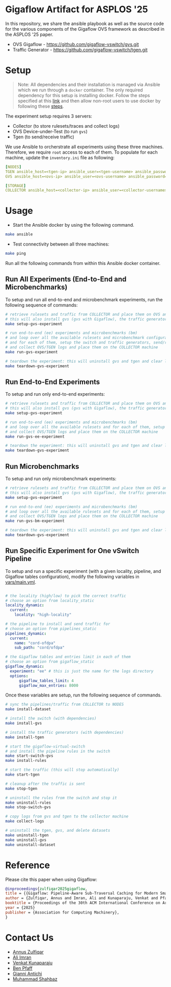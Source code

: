 # Gigaflow Artifact for ASPLOS '25

In this repository, we share the ansible playbook as well as the source code for the various components of the Gigaflow OVS framework as described in the ASPLOS '25 paper.

- OVS Gigaflow - https://github.com/gigaflow-vswitch/gvs.git
- Traffic Generator - https://github.com/gigaflow-vswitch/tgen.git

# Setup

> Note: All dependencies and their installation is managed via Ansible which we run through a `docker` container. The only required dependency for this setup is installing docker. Follow the steps specified at this [link](https://docs.docker.com/engine/install/ubuntu/#install-using-the-repository) and then allow non-root users to use docker by following these [steps](https://docs.docker.com/engine/install/linux-postinstall/).

The experiment setup requires 3 servers: 
- Collector (to store rulesets/traces and collect logs)
- OVS Device-under-Test (to run `gvs`)
- Tgen (to send/receive traffic)

We use Ansible to orcherstrate all experiments using these three machines. Therefore, we require `root` access to each of them. To populate for each machine, update the `inventory.ini` file as following:

```yml
[NODES]
TGEN ansible_host=<tgen-ip> ansible_user=<tgen-username> ansible_password=<tgen-password> ansible_sudo_pass=<tgen-root-password>
GVS ansible_host=<ovs-ip> ansible_user=<ovs-username> ansible_password=<ovs-password> ansible_sudo_pass=<ovs-root-password>

[STORAGE]
COLLECTOR ansible_host=<collector-ip> ansible_user=<collector-username> ansible_password=<collector-password> ansible_sudo_pass=<collector-root-password> ansible_ssh_user=<collector-username> ansible_ssh_pass=<collector-root-password>
```

# Usage

- Start the Ansible docker by using the following command.
```sh
make ansible
```

- Test connectivity between all three machines:
```sh
make ping
```

Run all the following commands from within this Ansible docker container.

## Run All Experiments (End-to-End and Microbenchmarks)

To setup and run all end-to-end and microbenchmark experiments, run the following sequence of commands:

```sh
# retrieve rulesets and traffic from COLLECTOR and place them on OVS and TGEN
# this will also install gvs (gvs with Gigaflow), the traffic generator, and all their dependencies
make setup-gvs-experiment

# run end-to-end (ee) experiments and microbenchmarks (bm)
# and loop over all the available rulesets and microbenchmark configurations
# and for each of them, setup the switch and traffic generators, send/receive the traffic
# and collect OVS/TGEN logs and place them on the COLLECTOR machine
make run-gvs-experiment

# teardown the experiment: this will uninstall gvs and tgen and clear logs from local machines; logs will remain saved on the COLLECTOR machine
make teardown-gvs-experiment
```

## Run End-to-End Experiments

To setup and run only end-to-end experiments:

```sh
# retrieve rulesets and traffic from COLLECTOR and place them on OVS and TGEN
# this will also install gvs (gvs with Gigaflow), the traffic generator, and all their dependencies
make setup-gvs-experiment

# run end-to-end (ee) experiments and microbenchmarks (bm)
# and loop over all the available rulesets and for each of them, setup the switch and traffic generators, send/receive the traffic
# and collect OVS/TGEN logs and place them on the COLLECTOR machine
make run-gvs-ee-experiment

# teardown the experiment: this will uninstall gvs and tgen and clear logs from local machines; logs will remain saved on the COLLECTOR machine
make teardown-gvs-experiment
```

## Run Microbenchmarks
To setup and run only microbenchmark experiments:

```sh
# retrieve rulesets and traffic from COLLECTOR and place them on OVS and TGEN
# this will also install gvs (gvs with Gigaflow), the traffic generator, and all their dependencies
make setup-gvs-experiment

# run end-to-end (ee) experiments and microbenchmarks (bm)
# and loop over all the available rulesets and for each of them, setup the switch and traffic generators, send/receive the traffic
# and collect OVS/TGEN logs and place them on the COLLECTOR machine
make run-gvs-bm-experiment

# teardown the experiment: this will uninstall gvs and tgen and clear logs from local machines; logs will remain saved on the COLLECTOR machine
make teardown-gvs-experiment
```

## Run Specific Experiment for One vSwitch Pipeline

To setup and run a specific experiment (with a given locality, pipeline, and Gigaflow tables configuration), modify the following variables in [vars/main.yml](vars/main.yml).

```yml

# the locality (high/low) to pick the correct traffic
# choose an option from locality_static
locality_dynamic:
  current:
    locality: "high-locality"

# the pipeline to install and send traffic for
# choose an option from pipelines_static
pipelines_dynamic: 
  current: 
    name: "cord-ofdpa"
    sub_path: "cord/ofdpa"

# the Gigaflow tables and entries limit in each of them
# choose an option from gigaflow_static
gigaflow_dynamic:
  experiment: "ee" # this is just the name for the logs directory
  options:
      gigaflow_tables_limit: 4
      gigaflow_max_entries: 8000
```

Once these variables are setup, run the following sequence of commands. 

```sh
# sync the pipelines/traffic from COLLECTOR to NODES
make install-dataset 

# install the switch (with dependencies)
make install-gvs 

# install the traffic generators (with dependencies)
make install-tgen

# start the gigaflow-virtual-switch
# and install the pipeline rules in the switch
make start-switch-gvs 
make install-rules

# start the traffic (this will stop automatically)
make start-tgen

# cleanup after the traffic is sent
make stop-tgen

# uninstall the rules from the switch and stop it
make uninstall-rules 
make stop-switch-gvs

# copy logs from gvs and tgen to the collector machine
make collect-logs

# uninstall the tgen, gvs, and delete datasets
make uninstall-tgen 
make uninstall-gvs 
make uninstall-dataset
```

# Reference

Please cite this paper when using Gigaflow:

```bibtex
@inproceedings{zulfiqar2025gigaflow,
title = {{Gigaflow: Pipeline-Aware Sub-Traversal Caching for Modern SmartNICs}},
author = {Zulfiqar, Annus and Imran, Ali and Kunaparaju, Venkat and Pfaff, Ben and Antichi, Gianni and Shahbaz, Muhammad},
booktitle = {Proceedings of the 30th ACM International Conference on Architectural Support for Programming Languages and Operating Systems, Volume 2},
year = {2025}
publisher = {Association for Computing Machinery},
}
```

# Contact Us 
- [Annus Zulfiqar](https://annuszulfiqar2021.github.io/)
- [Ali Imran](https://www.linkedin.com/in/ali-imran-936a30202/)
- [Venkat Kunaparaju](https://www.linkedin.com/in/venkat-kunaparaju-3b8832232/)
- [Ben Pfaff](https://www.linkedin.com/in/ben-pfaff-414a262bb/)
- [Gianni Antichi](https://www.linkedin.com/in/gianniantichi/)
- [Muhammad Shahbaz](https://mshahbaz.gitlab.io/)

